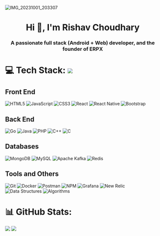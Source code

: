 ![IMG_20231001_203307](https://github.com/starboy011/starboy011/assets/122264789/9f15991f-dda8-4a58-935d-bff418b76fe2)


<h1 align="center">Hi 👋, I'm Rishav Choudhary</h1>
<h3 align="center">A passionate full stack (Android + Web) developer, and the founder of ERPX</h3>

# 💻 Tech Stack:       [![](https://visitcount.itsvg.in/api?id=starboy011&label=Profile%20Views&icon=5&pretty=false)](https://visitcount.itsvg.in)
## Front End
![HTML5](https://img.shields.io/badge/HTML5-%23E34F26?style=for-the-badge&logo=html5&logoColor=white) ![JavaScript](https://img.shields.io/badge/JavaScript-%23323330?style=for-the-badge&logo=javascript&logoColor=%23F7DF1E) ![CSS3](https://img.shields.io/badge/CSS3-%231572B6?style=for-the-badge&logo=css3&logoColor=white) ![React](https://img.shields.io/badge/React-%2361DAFB?style=for-the-badge&logo=react&logoColor=white) ![React Native](https://img.shields.io/badge/React%20Native-%2361DAFB?style=for-the-badge&logo=react&logoColor=white) ![Bootstrap](https://img.shields.io/badge/Bootstrap-%238511FA?style=for-the-badge&logo=bootstrap&logoColor=white)



## Back End
![Go](https://img.shields.io/badge/Go-%2300ADD8?style=for-the-badge&logo=go&logoColor=white) ![Java](https://img.shields.io/badge/Java-%23ED8B00?style=for-the-badge&logo=openjdk&logoColor=white) ![PHP](https://img.shields.io/badge/PHP-%23777BB4?style=for-the-badge&logo=php&logoColor=white) ![C++](https://img.shields.io/badge/C++-%2300599C?style=for-the-badge&logo=c%2B%2B&logoColor=white) ![C](https://img.shields.io/badge/C-%2300599C?style=for-the-badge&logo=c&logoColor=white) 

## Databases
![MongoDB](https://img.shields.io/badge/MongoDB-%234ea94b?style=for-the-badge&logo=mongodb&logoColor=white) ![MySQL](https://img.shields.io/badge/MySQL-%2300000f?style=for-the-badge&logo=mysql&logoColor=white) ![Apache Kafka](https://img.shields.io/badge/Apache%20Kafka-%23231F20?style=for-the-badge&logo=apachekafka&logoColor=white) ![Redis](https://img.shields.io/badge/Redis-%23DC382D?style=for-the-badge)

## Tools and Others
![Git](https://img.shields.io/badge/Git-%23fc6d26?style=for-the-badge&logo=git&logoColor=white) ![Docker](https://img.shields.io/badge/Docker-%230db7ed?style=for-the-badge&logo=docker&logoColor=white) ![Postman](https://img.shields.io/badge/Postman-%23FF6C37?style=for-the-badge&logo=postman&logoColor=white) ![NPM](https://img.shields.io/badge/NPM-%23CB3837?style=for-the-badge&logo=npm&logoColor=white) ![Grafana](https://img.shields.io/badge/Grafana-%23F46800?style=for-the-badge&logo=grafana&logoColor=white&color=%23F46800) ![New Relic](https://img.shields.io/badge/New%20Relic-%23008C99?style=for-the-badge) ![Data Structures](https://img.shields.io/badge/Data%20Structures-%23007396?style=for-the-badge) ![Algorithms](https://img.shields.io/badge/Algorithms-%23333333?style=for-the-badge)



# 📊 GitHub Stats:
![](https://github-readme-streak-stats.herokuapp.com/?user=starboy011&theme=dark&hide_border=ture)  ![](https://github-readme-streak-stats.herokuapp.com/?user=starboy011&theme=light&hide_border=true)
